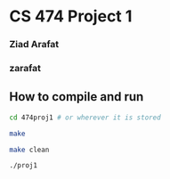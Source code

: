 # CS 474 Project 1
### Ziad Arafat
### zarafat

## How to compile and run

```bash
cd 474proj1 # or wherever it is stored

make

make clean

./proj1
```